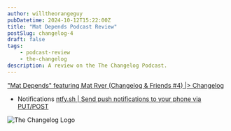 ```yaml
---
author: willtheorangeguy
pubDatetime: 2024-10-12T15:22:00Z
title: "Mat Depends Podcast Review"
postSlug: changelog-4
draft: false
tags:
    - podcast-review
    - the-changelog
description: A review on the The Changelog Podcast.
---
```


["Mat Depends" featuring Mat Ryer (Changelog & Friends #4) |> Changelog](https://changelog.com/friends/4)

-   Notifications [ntfy.sh | Send push notifications to your phone via PUT/POST](https://ntfy.sh/)

![The Changelog Logo](https://is1-ssl.mzstatic.com/image/thumb/Podcasts123/v4/b5/b1/43/b5b14333-7cbe-123d-c444-0204e5d08102/mza_311421542997449775.png/300x300bb.webp)
